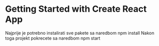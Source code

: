 # Getting Started with Create React App

Najprije je potrebno instalirati sve pakete sa naredbom npm install
Nakon toga projekt pokrecete sa naredbom npm start
